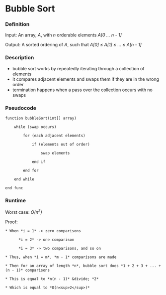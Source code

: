 # Bubble Sort

### Definition
Input: An array, *A*, with *n* orderable elements *A[0 ... n - 1]*

Output: A sorted ordering of *A*, such that *A[0] &le; A[1] &le; ... &le; A[n - 1]* 

### Description
* bubble sort works by repeatedly iterating through a collection of elements
* it compares adjacent elements and swaps them if they are in the wrong order
* termination happens when a pass over the collection occurs with no swaps

### Pseudocode

    function bubbleSort(int[] array)
        
        while (swap occurs) 
        
            for (each adjacent elements) 
         
                if (elements out of order) 
         
                    swap elements
         
                end if
        
            end for
    
        end while

    end func


### Runtime
Worst case: *O(n<sup>2</sup>)*

Proof: 
    
    * When *i = 1* -> zero comparisons 

          *i = 2* -> one comparison 

          *i = 3* -> two comparisons, and so on 

    * Thus, when *i = m*, *m - 1* comparisons are made

    * Then for an array of length *n*, bubble sort does *1 + 2 + 3 + ... + (n - 1)* comparisons

    * This is equal to *n(n - 1)* &divide; *2* 

    * Which is equal to *O(n<sup>2</sup>)*
    

 
